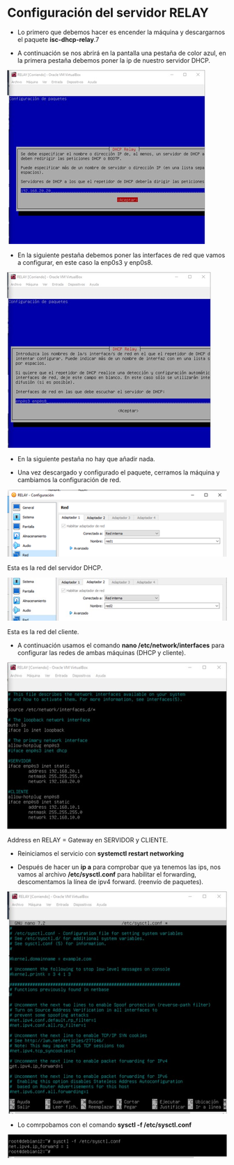 # Configuración del servidor RELAY

- Lo primero que debemos hacer es encender la máquina y descargarnos el paquete **isc-dhcp-relay**.7

- A continuación se nos abrirá en la pantalla una pestaña de color azul, en la primera pestaña debemos poner la ip de nuestro servidor DHCP.

![relay1](img/Imagen15.jpg)

- En la siguiente pestaña debemos poner las interfaces de red que vamos a configurar, en este caso la enp0s3 y enp0s8.

![relay2](img/Imagen16.jpg)

- En la siguiente pestaña no hay que añadir nada.

- Una vez descargado y configurado el paquete, cerramos la máquina y cambiamos la configuración de red.

![dhcp](img/Imagen17.png)

Esta es la red del servidor DHCP.

![client](img/Imagen18.jpg)

Esta es la red del cliente.

- A continuación usamos el comando **nano /etc/network/interfaces** para configurar las redes de ambas máquinas (DHCP y cliente).

![conf](img/Imagen19.jpg)

Address en RELAY = Gateway en SERVIDOR y CLIENTE.

- Reiniciamos el servicio con **systemctl restart networking**

- Después de hacer un **ip a** para comprobar que ya tenemos las ips, nos vamos al archivo **/etc/sysctl.conf** para habilitar el forwarding, descomentamos la línea de ipv4 forward. (reenvío de paquetes).

![forward](img/Imagen21.jpg)

- Lo comrpobamos con el comando **sysctl -f /etc/sysctl.conf**

![comp](img/Imagen22.jpg)
